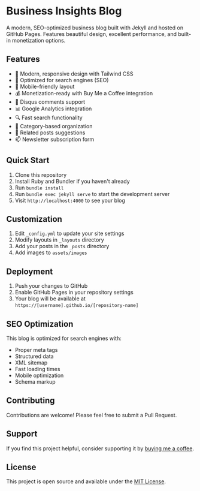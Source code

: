 # Business Insights Blog

A modern, SEO-optimized business blog built with Jekyll and hosted on GitHub Pages. Features beautiful design, excellent performance, and built-in monetization options.

## Features

- 🎨 Modern, responsive design with Tailwind CSS
- 🚀 Optimized for search engines (SEO)
- 📱 Mobile-friendly layout
- 💰 Monetization-ready with Buy Me a Coffee integration
- 💬 Disqus comments support
- 📊 Google Analytics integration
- 🔍 Fast search functionality
- 📂 Category-based organization
- 🔗 Related posts suggestions
- 📫 Newsletter subscription form

## Quick Start

1. Clone this repository
2. Install Ruby and Bundler if you haven't already
3. Run `bundle install`
4. Run `bundle exec jekyll serve` to start the development server
5. Visit `http://localhost:4000` to see your blog

## Customization

1. Edit `_config.yml` to update your site settings
2. Modify layouts in `_layouts` directory
3. Add your posts in the `_posts` directory
4. Add images to `assets/images`

## Deployment

1. Push your changes to GitHub
2. Enable GitHub Pages in your repository settings
3. Your blog will be available at `https://[username].github.io/[repository-name]`

## SEO Optimization

This blog is optimized for search engines with:

- Proper meta tags
- Structured data
- XML sitemap
- Fast loading times
- Mobile optimization
- Schema markup

## Contributing

Contributions are welcome! Please feel free to submit a Pull Request.

## Support

If you find this project helpful, consider supporting it by [buying me a coffee](https://www.buymeacoffee.com/happyvibess).

## License

This project is open source and available under the [MIT License](LICENSE).

